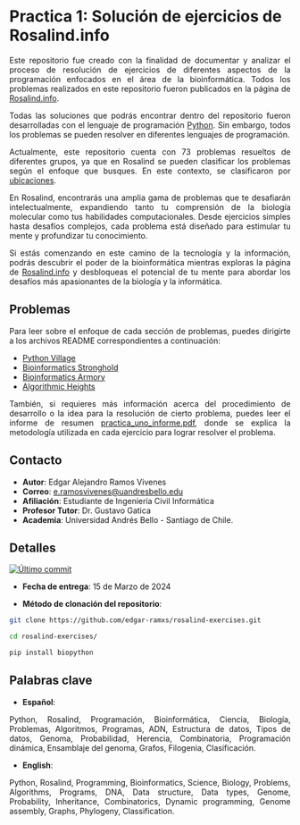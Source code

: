 # Practica 1: Solución de ejercicios de Rosalind.info
<div style="text-align: justify"> 

  Este repositorio fue creado con la finalidad de documentar y analizar el proceso de resolución de ejercicios de diferentes aspectos de la programación enfocados en el área de la bioinformática. Todos los problemas realizados en este repositorio fueron publicados en la página de [Rosalind.info](https://rosalind.info/about/).

  Todas las soluciones que podrás encontrar dentro del repositorio fueron desarrolladas con el lenguaje de programación [Python](https://www.python.org/). Sin embargo, todos los problemas se pueden resolver en diferentes lenguajes de programación.

  Actualmente, este repositorio cuenta con 73 problemas resueltos de diferentes grupos, ya que en Rosalind se pueden clasificar los problemas según el enfoque que busques. En este contexto, se clasificaron por [ubicaciones](https://rosalind.info/problems/locations/).

  En Rosalind, encontrarás una amplia gama de problemas que te desafiarán intelectualmente, expandiendo tanto tu comprensión de la biología molecular como tus habilidades computacionales. Desde ejercicios simples hasta desafíos complejos, cada problema está diseñado para estimular tu mente y profundizar tu conocimiento.

  Si estás comenzando en este camino de la tecnología y la información, podrás descubrir el poder de la bioinformática mientras exploras la página de [Rosalind.info](https://rosalind.info/about/) y desbloqueas el potencial de tu mente para abordar los desafíos más apasionantes de la biología y la informática.

<div/>


## Problemas
Para leer sobre el enfoque de cada sección de problemas, puedes dirigirte a los archivos README correspondientes a continuación:

- [Python Village](./Python-Village/README.md)
- [Bioinformatics Stronghold](./Bioinformatics-Stronghold/README.md)
- [Bioinformatics Armory](./Bioinformatics-Armory/README.md)
- [Algorithmic Heights](./Algorithmic-Heights/README.md)

También, si requieres más información acerca del procedimiento de desarrollo o la idea para la resolución de cierto problema, puedes leer el informe de resumen [practica_uno_informe.pdf](./practica_uno_informe.pdf), donde se explica la metodología utilizada en cada ejercicio para lograr resolver el problema.


## Contacto
+ **Autor**: Edgar Alejandro Ramos Vivenes
+ **Correo**: e.ramosvivenes@uandresbello.edu
+ **Afiliación**: Estudiante de Ingeniería Civil Informática
+ **Profesor Tutor**: Dr. Gustavo Gatica
+ **Academia**: Universidad Andrés Bello - Santiago de Chile.


## Detalles
[![Último commit](https://img.shields.io/github/last-commit/edgar-ramxs/rosalind-exercises)](https://github.com/edgar-ramxs/rosalind-exercises.git)

+ **Fecha de entrega**: 15 de Marzo de 2024

+ **Método de clonación del repositorio**:
```bash
git clone https://github.com/edgar-ramxs/rosalind-exercises.git

cd rosalind-exercises/

pip install biopython
```
## Palabras clave
+ **Español**:

Python, Rosalind, Programación, Bioinformática, Ciencia, Biología, Problemas, Algoritmos, Programas, ADN, Estructura de datos, Tipos de datos, Genoma, Probabilidad, Herencia, Combinatoria, Programación dinámica, Ensamblaje del genoma, Grafos, Filogenia, Clasificación.

+ **English**:

Python, Rosalind, Programming, Bioinformatics, Science, Biology, Problems, Algorithms, Programs, DNA, Data structure, Data types, Genome, Probability, Inheritance, Combinatorics, Dynamic programming, Genome assembly, Graphs, Phylogeny, Classification.